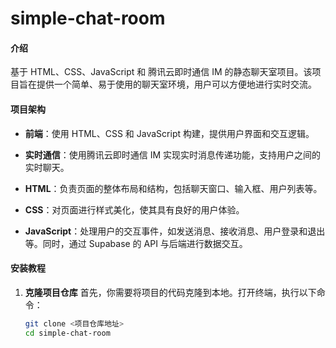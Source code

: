 # simple-chat-room

#### 介绍
基于 HTML、CSS、JavaScript 和 腾讯云即时通信 IM 的静态聊天室项目。该项目旨在提供一个简单、易于使用的聊天室环境，用户可以方便地进行实时交流。

#### 项目架构
- **前端**：使用 HTML、CSS 和 JavaScript 构建，提供用户界面和交互逻辑。
- **实时通信**：使用腾讯云即时通信 IM 实现实时消息传递功能，支持用户之间的实时聊天。

- **HTML**：负责页面的整体布局和结构，包括聊天窗口、输入框、用户列表等。
- **CSS**：对页面进行样式美化，使其具有良好的用户体验。
- **JavaScript**：处理用户的交互事件，如发送消息、接收消息、用户登录和退出等。同时，通过 Supabase 的 API 与后端进行数据交互。


#### 安装教程
1. **克隆项目仓库**
   首先，你需要将项目的代码克隆到本地。打开终端，执行以下命令：
   ```bash
   git clone <项目仓库地址>
   cd simple-chat-room
